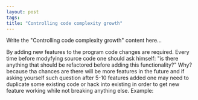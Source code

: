 ```yaml
---
layout: post
tags: 
title: "Controlling code complexity growth"
---
```


Write the "Controlling code complexity growth" content here...

By adding new features to the program code changes are required. Every time
before modyfying source code one should ask himself: "is there anything that
should be refactored before adding this functionality?"
Why? because tha chances are there will be more features in the future and if
asking yourself such question after 5-10 features added one may need to
duplicate some existing code or hack into existing in order to get new
feature working while not breaking anything else. Example: 
